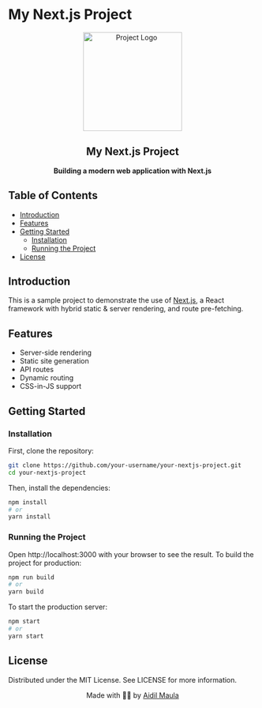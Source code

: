 # My Next.js Project

<p align="center">
  <img width="200" alt="Project Logo" src="https://github.com/user-attachments/assets/9a71a0dd-5fa0-4710-8e86-419675b068da">
</p>

<h2 align="center">My Next.js Project</h2>

<p align="center">
  <b>Building a modern web application with Next.js</b>
</p>

## Table of Contents

- [Introduction](#introduction)
- [Features](#features)
- [Getting Started](#getting-started)
  - [Installation](#installation)
  - [Running the Project](#running-the-project)
- [License](#license)

## Introduction

This is a sample project to demonstrate the use of [Next.js](https://nextjs.org/), a React framework with hybrid static & server rendering, and route pre-fetching.

## Features

- Server-side rendering
- Static site generation
- API routes
- Dynamic routing
- CSS-in-JS support

## Getting Started

### Installation

First, clone the repository:

```sh
git clone https://github.com/your-username/your-nextjs-project.git
cd your-nextjs-project
```

Then, install the dependencies:
```sh
npm install
# or
yarn install
```

### Running the Project

Open http://localhost:3000 with your browser to see the result.
To build the project for production:
```sh
npm run build
# or
yarn build
```

To start the production server:
```sh
npm start
# or
yarn start
```

## License
Distributed under the MIT License. See LICENSE for more information.

<p align="center">
  Made with 🏋️‍♂️ by <a href="https://github.com/dilmola">Aidil Maula</a>
</p>
